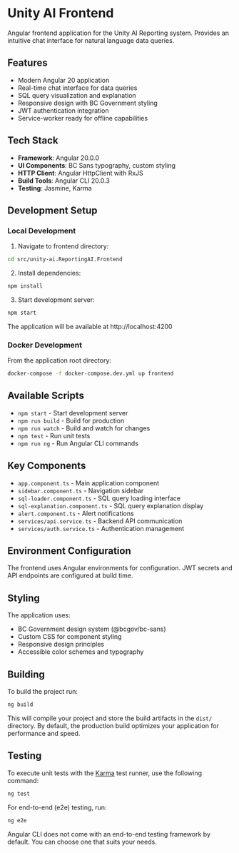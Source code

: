 # Unity AI Frontend

Angular frontend application for the Unity AI Reporting system. Provides an intuitive chat interface for natural language data queries.

## Features

- Modern Angular 20 application
- Real-time chat interface for data queries
- SQL query visualization and explanation
- Responsive design with BC Government styling
- JWT authentication integration
- Service-worker ready for offline capabilities

## Tech Stack

- **Framework**: Angular 20.0.0
- **UI Components**: BC Sans typography, custom styling
- **HTTP Client**: Angular HttpClient with RxJS
- **Build Tools**: Angular CLI 20.0.3
- **Testing**: Jasmine, Karma

## Development Setup

### Local Development

1. Navigate to frontend directory:
```bash
cd src/unity-ai.ReportingAI.Frontend
```

2. Install dependencies:
```bash
npm install
```

3. Start development server:
```bash
npm start
```

The application will be available at http://localhost:4200

### Docker Development

From the application root directory:
```bash
docker-compose -f docker-compose.dev.yml up frontend
```

## Available Scripts

- `npm start` - Start development server
- `npm run build` - Build for production
- `npm run watch` - Build and watch for changes
- `npm test` - Run unit tests
- `npm run ng` - Run Angular CLI commands

## Key Components

- `app.component.ts` - Main application component
- `sidebar.component.ts` - Navigation sidebar
- `sql-loader.component.ts` - SQL query loading interface
- `sql-explanation.component.ts` - SQL query explanation display
- `alert.component.ts` - Alert notifications
- `services/api.service.ts` - Backend API communication
- `services/auth.service.ts` - Authentication management

## Environment Configuration

The frontend uses Angular environments for configuration. JWT secrets and API endpoints are configured at build time.

## Styling

The application uses:
- BC Government design system (@bcgov/bc-sans)
- Custom CSS for component styling
- Responsive design principles
- Accessible color schemes and typography

## Building

To build the project run:

```bash
ng build
```

This will compile your project and store the build artifacts in the `dist/` directory. By default, the production build optimizes your application for performance and speed.

## Testing

To execute unit tests with the [Karma](https://karma-runner.github.io) test runner, use the following command:

```bash
ng test
```

For end-to-end (e2e) testing, run:

```bash
ng e2e
```

Angular CLI does not come with an end-to-end testing framework by default. You can choose one that suits your needs.